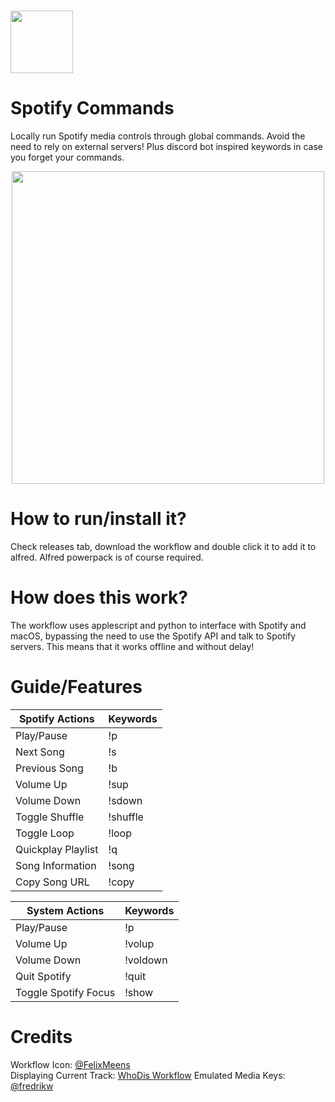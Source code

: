 <h1>
<img src="https://media.macosicons.com/parse/files/macOSicons/5c3276837ae2b75b1d7a8a3cef29e5ca_low_res_Spotify.png" width="100">
</h1>
<h1>
Spotify Commands
</h1>

Locally run Spotify media controls through global commands. Avoid the need to rely on external servers! Plus discord bot inspired keywords in case you forget your commands.

<div align="center">
  <img src="https://user-images.githubusercontent.com/77747704/143671013-955601f8-7c7e-4fd9-9e8a-baa4faad75dc.gif" width="500">
</div>

# How to run/install it?
Check releases tab, download the workflow and double click it to add it to alfred.
Alfred powerpack is of course required.

# How does this work?
The workflow uses applescript and python to interface with Spotify and macOS, bypassing the need to use the Spotify API and talk to Spotify servers. This means that it works offline and without delay!

# Guide/Features

| Spotify Actions     | Keywords      |
| -------------       | ------------- |
| Play/Pause          | !p            |
| Next Song           | !s            |
| Previous Song       | !b            |
| Volume Up           | !sup          |
| Volume Down         | !sdown        |
| Toggle Shuffle      | !shuffle      |
| Toggle Loop         | !loop         |
| Quickplay Playlist  | !q            |
| Song Information    | !song         |
| Copy Song URL       | !copy         |

| System Actions      | Keywords      |
| -------------       | ------------- |
| Play/Pause          | !p            |
| Volume Up           | !volup        |
| Volume Down         | !voldown      |
| Quit Spotify        | !quit         |
| Toggle Spotify Focus| !show         |

# Credits
Workflow Icon: [@FelixMeens](https://twitter.com/FelixMeens)  
Displaying Current Track: [WhoDis Workflow](https://github.com/blackspike/spotify-whodis-alfred-workflow)
Emulated Media Keys: [@fredrikw](https://stackoverflow.com/questions/11045814/emulate-media-key-press-on-mac)


